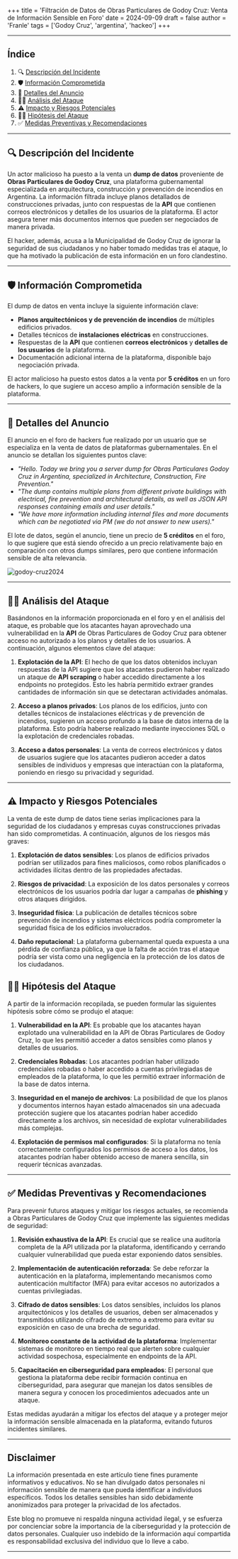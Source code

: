 +++
title = 'Filtración de Datos de Obras Particulares de Godoy Cruz: Venta de Información Sensible en Foro'
date = 2024-09-09
draft = false
author = 'Franle'
tags = ['Godoy Cruz', 'argentina', 'hackeo']
+++

---

## Índice
1. 🔍 [Descripción del Incidente](#-descripci%C3%B3n-del-incidente)
2. 🛡️ [Información Comprometida](#-informaci%C3%B3n-comprometida)
3. 🛑 [Detalles del Anuncio](#-detalles-del-anuncio)
4. 🕵️‍♂️ [Análisis del Ataque](#-an%C3%A1lisis-del-ataque)
5. ⚠️ [Impacto y Riesgos Potenciales](#-impacto-y-riesgos-potenciales)
6. 🕵️‍♂️ [Hipótesis del Ataque](#-hip%C3%B3tesis-del-ataque)
7. ✅ [Medidas Preventivas y Recomendaciones](#-medidas-preventivas-y-recomendaciones)

---

## 🔍 Descripción del Incidente

Un actor malicioso ha puesto a la venta un **dump de datos** proveniente de **Obras Particulares de Godoy Cruz**, una plataforma gubernamental especializada en arquitectura, construcción y prevención de incendios en Argentina. La información filtrada incluye planos detallados de construcciones privadas, junto con respuestas de la **API** que contienen correos electrónicos y detalles de los usuarios de la plataforma. El actor asegura tener más documentos internos que pueden ser negociados de manera privada.

El hacker, además, acusa a la Municipalidad de Godoy Cruz de ignorar la seguridad de sus ciudadanos y no haber tomado medidas tras el ataque, lo que ha motivado la publicación de esta información en un foro clandestino.

---

## 🛡️ Información Comprometida

El dump de datos en venta incluye la siguiente información clave:

- **Planos arquitectónicos y de prevención de incendios** de múltiples edificios privados.
- Detalles técnicos de **instalaciones eléctricas** en construcciones.
- Respuestas de la **API** que contienen **correos electrónicos** y **detalles de los usuarios** de la plataforma.
- Documentación adicional interna de la plataforma, disponible bajo negociación privada.

El actor malicioso ha puesto estos datos a la venta por **5 créditos** en un foro de hackers, lo que sugiere un acceso amplio a información sensible de la plataforma.

---

## 🛑 Detalles del Anuncio

El anuncio en el foro de hackers fue realizado por un usuario que se especializa en la venta de datos de plataformas gubernamentales. En el anuncio se detallan los siguientes puntos clave:

- _"Hello. Today we bring you a server dump for Obras Particulares Godoy Cruz in Argentina, specialized in Architecture, Construction, Fire Prevention."_
- _"The dump contains multiple plans from different private buildings with electrical, fire prevention and architectural details, as well as JSON API responses containing emails and user details."_
- _"We have more information including internal files and more documents which can be negotiated via PM (we do not answer to new users)."_

El lote de datos, según el anuncio, tiene un precio de **5 créditos** en el foro, lo que sugiere que está siendo ofrecido a un precio relativamente bajo en comparación con otros dumps similares, pero que contiene información sensible de alta relevancia.

![godoy-cruz2024](https://i.ibb.co/1zZxND4/godoy-cruz.png)

---

## 🕵️‍♂️ Análisis del Ataque

Basándonos en la información proporcionada en el foro y en el análisis del ataque, es probable que los atacantes hayan aprovechado una vulnerabilidad en la **API** de Obras Particulares de Godoy Cruz para obtener acceso no autorizado a los planos y detalles de los usuarios. A continuación, algunos elementos clave del ataque:

1. **Explotación de la API**: El hecho de que los datos obtenidos incluyan respuestas de la API sugiere que los atacantes pudieron haber realizado un ataque de **API scraping** o haber accedido directamente a los endpoints no protegidos. Esto les habría permitido extraer grandes cantidades de información sin que se detectaran actividades anómalas.

2. **Acceso a planos privados**: Los planos de los edificios, junto con detalles técnicos de instalaciones eléctricas y de prevención de incendios, sugieren un acceso profundo a la base de datos interna de la plataforma. Esto podría haberse realizado mediante inyecciones SQL o la explotación de credenciales robadas.

3. **Acceso a datos personales**: La venta de correos electrónicos y datos de usuarios sugiere que los atacantes pudieron acceder a datos sensibles de individuos y empresas que interactúan con la plataforma, poniendo en riesgo su privacidad y seguridad.

---

## ⚠️ Impacto y Riesgos Potenciales

La venta de este dump de datos tiene serias implicaciones para la seguridad de los ciudadanos y empresas cuyas construcciones privadas han sido comprometidas. A continuación, algunos de los riesgos más graves:

1. **Explotación de datos sensibles**: Los planos de edificios privados podrían ser utilizados para fines maliciosos, como robos planificados o actividades ilícitas dentro de las propiedades afectadas.
   
2. **Riesgos de privacidad**: La exposición de los datos personales y correos electrónicos de los usuarios podría dar lugar a campañas de **phishing** y otros ataques dirigidos.

3. **Inseguridad física**: La publicación de detalles técnicos sobre prevención de incendios y sistemas eléctricos podría comprometer la seguridad física de los edificios involucrados.

4. **Daño reputacional**: La plataforma gubernamental queda expuesta a una pérdida de confianza pública, ya que la falta de acción tras el ataque podría ser vista como una negligencia en la protección de los datos de los ciudadanos.

## 🕵️‍♂️ Hipótesis del Ataque

A partir de la información recopilada, se pueden formular las siguientes hipótesis sobre cómo se produjo el ataque:

1. **Vulnerabilidad en la API**: Es probable que los atacantes hayan explotado una vulnerabilidad en la API de Obras Particulares de Godoy Cruz, lo que les permitió acceder a datos sensibles como planos y detalles de usuarios.

2. **Credenciales Robadas**: Los atacantes podrían haber utilizado credenciales robadas o haber accedido a cuentas privilegiadas de empleados de la plataforma, lo que les permitió extraer información de la base de datos interna.

3. **Inseguridad en el manejo de archivos**: La posibilidad de que los planos y documentos internos hayan estado almacenados sin una adecuada protección sugiere que los atacantes podrían haber accedido directamente a los archivos, sin necesidad de explotar vulnerabilidades más complejas.

4. **Explotación de permisos mal configurados**: Si la plataforma no tenía correctamente configurados los permisos de acceso a los datos, los atacantes podrían haber obtenido acceso de manera sencilla, sin requerir técnicas avanzadas.

---

## ✅ Medidas Preventivas y Recomendaciones

Para prevenir futuros ataques y mitigar los riesgos actuales, se recomienda a Obras Particulares de Godoy Cruz que implemente las siguientes medidas de seguridad:

1. **Revisión exhaustiva de la API**: Es crucial que se realice una auditoría completa de la API utilizada por la plataforma, identificando y cerrando cualquier vulnerabilidad que pueda estar exponiendo datos sensibles.

2. **Implementación de autenticación reforzada**: Se debe reforzar la autenticación en la plataforma, implementando mecanismos como autenticación multifactor (MFA) para evitar accesos no autorizados a cuentas privilegiadas.

3. **Cifrado de datos sensibles**: Los datos sensibles, incluidos los planos arquitectónicos y los detalles de usuarios, deben ser almacenados y transmitidos utilizando cifrado de extremo a extremo para evitar su exposición en caso de una brecha de seguridad.

4. **Monitoreo constante de la actividad de la plataforma**: Implementar sistemas de monitoreo en tiempo real que alerten sobre cualquier actividad sospechosa, especialmente en endpoints de la API.

5. **Capacitación en ciberseguridad para empleados**: El personal que gestiona la plataforma debe recibir formación continua en ciberseguridad, para asegurar que manejan los datos sensibles de manera segura y conocen los procedimientos adecuados ante un ataque.

Estas medidas ayudarán a mitigar los efectos del ataque y a proteger mejor la información sensible almacenada en la plataforma, evitando futuros incidentes similares.

---

## Disclaimer

La información presentada en este artículo tiene fines puramente informativos y educativos. No se han divulgado datos personales ni información sensible de manera que pueda identificar a individuos específicos. Todos los detalles sensibles han sido debidamente anonimizados para proteger la privacidad de los afectados.

Este blog no promueve ni respalda ninguna actividad ilegal, y se esfuerza por concienciar sobre la importancia de la ciberseguridad y la protección de datos personales. Cualquier uso indebido de la información aquí compartida es responsabilidad exclusiva del individuo que lo lleve a cabo.

---
